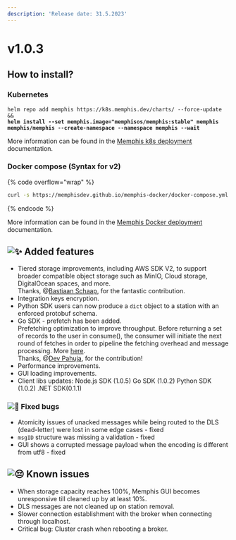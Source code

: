 ```yaml
---
description: 'Release date: 31.5.2023'
---
```


# v1.0.3

## How to install?

### **Kubernetes**

<pre class="language-bash" data-line-numbers><code class="lang-bash">helm repo add memphis https://k8s.memphis.dev/charts/ --force-update &#x26;&#x26; 
<strong>helm install --set memphis.image="memphisos/memphis:stable" memphis memphis/memphis --create-namespace --namespace memphis --wait
</strong></code></pre>

More information can be found in the [Memphis k8s deployment](../../open-source-installation/kubernetes/) documentation.

### **Docker compose (Syntax for v2)**

{% code overflow="wrap" %}
```bash
curl -s https://memphisdev.github.io/memphis-docker/docker-compose.yml -o docker-compose.yml && docker compose -f docker-compose.yml -p memphis up
```
{% endcode %}

More information can be found in the [Memphis Docker deployment](../../open-source-installation/docker-compose.md) documentation.

## ![:sparkles:](https://a.slack-edge.com/production-standard-emoji-assets/14.0/apple-medium/2728.png) Added features

* Tiered storage improvements, including AWS SDK V2, to support broader compatible object storage such as MinIO, Cloud storage, DigitalOcean spaces, and more. \
  Thanks, @[Bastiaan Schaap](https://github.com/bjwschaap), for the fantastic contribution.
* Integration keys encryption.
* Python SDK users can now produce a `dict` object to a station with an enforced protobuf schema.
* Go SDK - prefetch has been added.\
  Prefetching optimization to improve throughput. Before returning a set of records to the user in consume(), the consumer will initiate the next round of fetches in order to pipeline the fetching overhead and message processing. More [here](../../memphis/concepts/consumer.md#prefetching).\
  Thanks, @[Dev Pahuja](https://github.com/devpahuja), for the contribution!
* Performance improvements.
* GUI loading improvements.
* Client libs updates: Node.js SDK (1.0.5) Go SDK (1.0.2) Python SDK (1.0.2) .NET SDK(0.1.1)

### ![:bug:](https://a.slack-edge.com/production-standard-emoji-assets/14.0/apple-medium/1f41b.png) Fixed bugs

* Atomicity issues of unacked messages while being routed to the DLS (dead-letter) were lost in some edge cases - fixed
* `msgID` structure was missing a validation - fixed
* GUI shows a corrupted message payload when the encoding is different from utf8 - fixed

## ![:pensive:](https://a.slack-edge.com/production-standard-emoji-assets/14.0/apple-medium/1f614.png) Known issues

* When storage capacity reaches 100%, Memphis GUI becomes unresponsive till cleaned up by at least 10%.
* DLS messages are not cleaned up on station removal.
* Slower connection establishment with the broker when connecting through localhost.
* Critical bug: Cluster crash when rebooting a broker.
